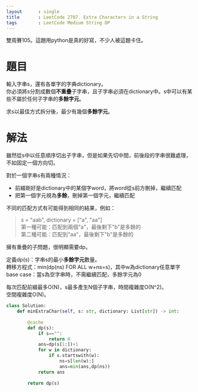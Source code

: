 ```yaml
--- 
layout      : single
title       : LeetCode 2707. Extra Characters in a String
tags        : LeetCode Medium String DP
---
```

雙周賽105。這題用python是真的好寫，不少人被這題卡住。  

# 題目
輸入字串s，還有各單字的字典dictionary。  
你必須將s分割成數個**不重疊**子字串，且子字串必須在dictionary中。s中可以有某些不屬於任何子字串的**多餘字元**。  

求s以最佳方式拆分後，最少有幾個**多餘字元**。  

# 解法
雖然從s中以任意順序切出子字串，但是如果先切中間，前後段的字串很難處理，不如固定一個方向切。  

對於一個字串s有兩種情況：  
- 前綴剛好是dictionary中的某個字word，將word從s前方刪掉，繼續匹配  
- 把第一個字元視為**多餘**，刪掉第一個字元，繼續匹配  

不同的匹配方式有可能得到相同的結果，例如：  
> s = "aab", dictionary = ["a", "aa"]  
> 第一種可能：匹配到兩個"a"，最後剩下"b"是多餘的  
> 第二種可能：匹配到"aa"，最後剩下"b"是多餘的  

擁有重疊的子問題，很明顯需要dp。  

定義dp(s)：字串s的最小**多餘字元**數量。  
轉移方程式：min(dp(ns) FOR ALL w+ns=s)，其中w為dictionary任意單字  
base case：當s為空字串時，不需繼續匹配，多餘字元為0  

每次匹配前綴最多O(N)，s最多產生N個子字串，時間複雜度O(N^2)。  
空間複雜度O(N)。  

```python
class Solution:
    def minExtraChar(self, s: str, dictionary: List[str]) -> int:
        
        @cache
        def dp(s):
            if s=="":
                return 0
            ans=dp(s[1:])+1
            for w in dictionary:
                if s.startswith(w):
                    ns=s[len(w):]
                    ans=min(ans,dp(ns))
            return ans
        
        return dp(s)  
```
